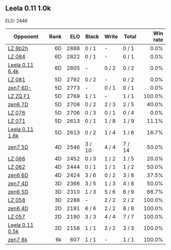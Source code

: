## Leela 0.11 1.0k ##

ELO: 2446

Opponent | Rank | ELO | Black | Write | Total | Win rate
---------|-----:|----:|-------|-------|-------|-------:
[LZ 6b2h](LZ%206b2h.md) | 6D | 2888 | 0 / 1 | - | 0 / 1 | 0.0%
[LZ 084](LZ%20084.md) | 6D | 2822 | 0 / 1 | - | 0 / 1 | 0.0%
[Leela 0.11 6.4k](Leela%200.11%206.4k.md) | 6D | 2805 | - | 0 / 2 | 0 / 2 | 0.0%
[LZ 081](LZ%20081.md) | 5D | 2792 | 0 / 2 | - | 0 / 2 | 0.0%
[zen7 6D-](zen7%206D-.md) | 5D | 2773 | - | 0 / 1 | 0 / 1 | 0.0%
[LZ ZQ F1](LZ%20ZQ%20F1.md) | 5D | 2769 | 1 / 1 | - | 1 / 1 | 100.0%
[zen6 7D](zen6%207D.md) | 5D | 2708 | 0 / 2 | 2 / 3 | 2 / 5 | 40.0%
[LZ 076](LZ%20076.md) | 5D | 2706 | 0 / 3 | 0 / 1 | 0 / 4 | 0.0%
[LZ 071](LZ%20071.md) | 5D | 2613 | 0 / 1 | 1 / 8 | 1 / 9 | 11.1%
[Leela 0.11 1.6k](Leela%200.11%201.6k.md) | 5D | 2613 | 0 / 2 | 1 / 4 | 1 / 6 | 16.7%
[zen7 5D](zen7%205D.md) | 4D | 2546 | 3 / 10 | 4 / 4 | 7 / 14 | 50.0%
[LZ 066](LZ%20066.md) | 4D | 2452 | 0 / 3 | 1 / 2 | 1 / 5 | 20.0%
[LZ 062](LZ%20062.md) | 4D | 2444 | 0 / 1 | 1 / 1 | 1 / 2 | 50.0%
[zen6 6D](zen6%206D.md) | 4D | 2424 | 3 / 6 | 0 / 2 | 3 / 8 | 37.5%
[zen7 4D](zen7%204D.md) | 3D | 2366 | 3 / 5 | 1 / 3 | 4 / 8 | 50.0%
[zen6 5D](zen6%205D.md) | 3D | 2310 | 1 / 3 | 5 / 6 | 6 / 9 | 66.7%
[LZ 058](LZ%20058.md) | 3D | 2288 | - | 2 / 2 | 2 / 2 | 100.0%
[zen6 4D](zen6%204D.md) | 2D | 2191 | 6 / 6 | 2 / 2 | 8 / 8 | 100.0%
[LZ 057](LZ%20057.md) | 2D | 2190 | 3 / 3 | 4 / 4 | 7 / 7 | 100.0%
[Leela 0.11 0.5k](Leela%200.11%200.5k.md) | 2D | 2156 | 1 / 1 | 2 / 2 | 3 / 3 | 100.0%
[zen7 8k](zen7%208k.md) | 6k | 607 | 1 / 1 | - | 1 / 1 | 100.0%
